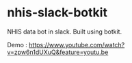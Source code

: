 # nhis-slack-botkit
NHIS data  bot in slack. Built using botkit.

Demo :
https://www.youtube.com/watch?v=zpw6n1dUXuQ&feature=youtu.be
